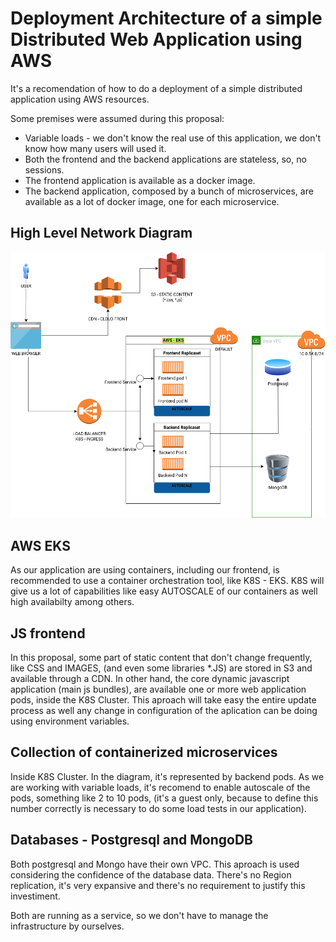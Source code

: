 # Deployment Architecture of a simple Distributed Web Application using AWS

It's a recomendation of how to do a deployment of a simple distributed application using AWS resources. 

Some premises were assumed during this proposal:

- Variable loads - we don't know the real use of this application, we don't know how many users will used it.
- Both the frontend and the backend applications are stateless, so, no sessions.
- The frontend application is available as a docker image.
- The backend application, composed by a bunch of microservices, are available as a lot of docker image, one for each microservice.


## High Level Network Diagram

![Architecture Diagram](diagram.png)

## AWS EKS

As our application are using containers, including our frontend, is recommended to use 
a container orchestration tool, like K8S - EKS. K8S will give us a lot of capabilities like easy 
AUTOSCALE of our containers as well high availabilty among others.

## JS frontend
In this proposal, some part of static content that don't change frequently, like CSS and IMAGES, (and even some libraries *.JS) are stored in S3 and available through a CDN. 
In other hand, the core dynamic javascript application (main js bundles), are available one or more web application pods, inside the K8S Cluster.
This aproach will take easy the entire update process as well any change in configuration of the aplication can be doing using environment variables.


## Collection of containerized microservices

Inside K8S Cluster. In the diagram, it's represented by backend pods.
As we are working with variable loads, it's recomend to enable autoscale of the pods, something like 2 to 10 pods, (it's a guest only, because to define this number correctly is necessary to do some load tests in our application).

 
## Databases - Postgresql and MongoDB

Both postgresql and Mongo have their own VPC. 
This aproach is used considering the confidence of the database data.
There's no Region replication, it's very expansive and there's no requirement to justify this investiment. 

Both are running as a service, so we don't have to manage the infrastructure by ourselves.
